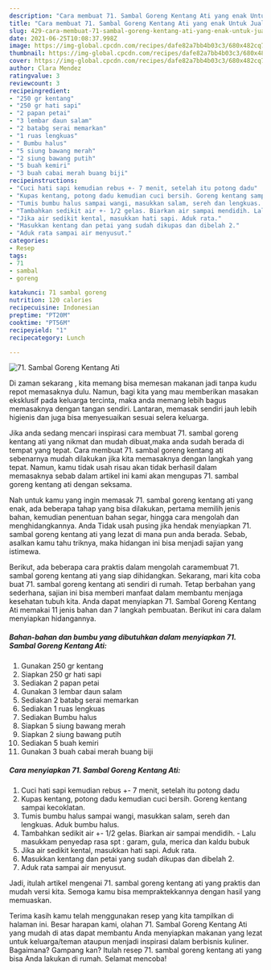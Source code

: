 ```yaml
---
description: "Cara membuat 71. Sambal Goreng Kentang Ati yang enak Untuk Jualan"
title: "Cara membuat 71. Sambal Goreng Kentang Ati yang enak Untuk Jualan"
slug: 429-cara-membuat-71-sambal-goreng-kentang-ati-yang-enak-untuk-jualan
date: 2021-06-25T10:08:37.998Z
image: https://img-global.cpcdn.com/recipes/dafe82a7bb4b03c3/680x482cq70/71-sambal-goreng-kentang-ati-foto-resep-utama.jpg
thumbnail: https://img-global.cpcdn.com/recipes/dafe82a7bb4b03c3/680x482cq70/71-sambal-goreng-kentang-ati-foto-resep-utama.jpg
cover: https://img-global.cpcdn.com/recipes/dafe82a7bb4b03c3/680x482cq70/71-sambal-goreng-kentang-ati-foto-resep-utama.jpg
author: Clara Mendez
ratingvalue: 3
reviewcount: 3
recipeingredient:
- "250 gr kentang"
- "250 gr hati sapi"
- "2 papan petai"
- "3 lembar daun salam"
- "2 batabg serai memarkan"
- "1 ruas lengkuas"
- " Bumbu halus"
- "5 siung bawang merah"
- "2 siung bawang putih"
- "5 buah kemiri"
- "3 buah cabai merah buang biji"
recipeinstructions:
- "Cuci hati sapi kemudian rebus +- 7 menit, setelah itu potong dadu"
- "Kupas kentang, potong dadu kemudian cuci bersih. Goreng kentang sampai kecoklatan."
- "Tumis bumbu halus sampai wangi, masukkan salam, sereh dan lengkuas. Aduk bumbu halus."
- "Tambahkan sedikit air +- 1/2 gelas. Biarkan air sampai mendidih. Lalu masukkam penyedap rasa spt : garam, gula, merica dan kaldu bubuk"
- "Jika air sedikit kental, masukkan hati sapi. Aduk rata."
- "Masukkan kentang dan petai yang sudah dikupas dan dibelah 2."
- "Aduk rata sampai air menyusut."
categories:
- Resep
tags:
- 71
- sambal
- goreng

katakunci: 71 sambal goreng 
nutrition: 120 calories
recipecuisine: Indonesian
preptime: "PT20M"
cooktime: "PT56M"
recipeyield: "1"
recipecategory: Lunch

---
```



![71. Sambal Goreng Kentang Ati](https://img-global.cpcdn.com/recipes/dafe82a7bb4b03c3/680x482cq70/71-sambal-goreng-kentang-ati-foto-resep-utama.jpg)

Di zaman  sekarang , kita memang bisa memesan makanan jadi tanpa kudu repot memasaknya dulu. Namun, bagi kita yang mau memberikan masakan eksklusif pada keluarga tercinta, maka anda memang lebih bagus memasaknya dengan tangan sendiri. Lantaran, memasak sendiri jauh lebih higienis dan juga bisa menyesuaikan sesuai selera keluarga.

Jika anda sedang mencari inspirasi cara membuat 71. sambal goreng kentang ati yang nikmat dan mudah dibuat,maka anda sudah berada di tempat yang tepat. Cara membuat 71. sambal goreng kentang ati  sebenarnya mudah dilakukan jika kita memasaknya dengan langkah yang tepat. Namun, kamu tidak usah risau akan tidak berhasil dalam memasaknya 
sebab dalam artikel ini kami akan mengupas 71. sambal goreng kentang ati dengan seksama.  



Nah untuk kamu yang ingin memasak 71. sambal goreng kentang ati yang enak, ada beberapa tahap yang bisa dilakukan, pertama memilih jenis bahan, kemudian penentuan bahan segar, hingga cara mengolah dan menghidangkannya. Anda Tidak usah pusing jika hendak menyiapkan 71. sambal goreng kentang ati yang lezat di mana pun anda berada. Sebab, asalkan kamu  tahu triknya, maka hidangan ini bisa menjadi sajian yang istimewa.

Berikut, ada beberapa cara praktis  dalam mengolah caramembuat 71. sambal goreng kentang ati yang siap dihidangkan. Sekarang, mari kita coba buat 71. sambal goreng kentang ati sendiri di rumah. Tetap berbahan yang sederhana, sajian ini bisa memberi manfaat dalam membantu menjaga kesehatan tubuh kita. Anda dapat menyiapkan 71. Sambal Goreng Kentang Ati memakai 11 jenis bahan dan 7 langkah pembuatan. Berikut ini cara dalam menyiapkan hidangannya.

<!--inarticleads1-->

##### Bahan-bahan dan bumbu yang dibutuhkan dalam menyiapkan 71. Sambal Goreng Kentang Ati:

1. Gunakan 250 gr kentang
1. Siapkan 250 gr hati sapi
1. Sediakan 2 papan petai
1. Gunakan 3 lembar daun salam
1. Sediakan 2 batabg serai memarkan
1. Sediakan 1 ruas lengkuas
1. Sediakan  Bumbu halus
1. Siapkan 5 siung bawang merah
1. Siapkan 2 siung bawang putih
1. Sediakan 5 buah kemiri
1. Gunakan 3 buah cabai merah buang biji




<!--inarticleads2-->

##### Cara menyiapkan 71. Sambal Goreng Kentang Ati:

1. Cuci hati sapi kemudian rebus +- 7 menit, setelah itu potong dadu
1. Kupas kentang, potong dadu kemudian cuci bersih. Goreng kentang sampai kecoklatan.
1. Tumis bumbu halus sampai wangi, masukkan salam, sereh dan lengkuas. Aduk bumbu halus.
1. Tambahkan sedikit air +- 1/2 gelas. Biarkan air sampai mendidih. - Lalu masukkam penyedap rasa spt : garam, gula, merica dan kaldu bubuk
1. Jika air sedikit kental, masukkan hati sapi. Aduk rata.
1. Masukkan kentang dan petai yang sudah dikupas dan dibelah 2.
1. Aduk rata sampai air menyusut.




Jadi, itulah artikel mengenai  71. sambal goreng kentang ati  yang praktis dan mudah versi kita. Semoga kamu bisa mempraktekkannya dengan hasil yang memuaskan. 

Terima kasih kamu telah menggunakan resep yang kita tampilkan di halaman ini. Besar harapan kami, olahan  71. Sambal Goreng Kentang Ati yang mudah di atas dapat membantu Anda menyiapkan makanan yang lezat untuk keluarga/teman ataupun menjadi inspirasi dalam berbisnis kuliner. Bagaimana? Gampang kan? Itulah resep 71. sambal goreng kentang ati yang bisa Anda lakukan di rumah. Selamat mencoba!

